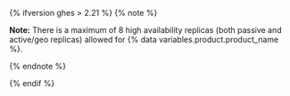 {% ifversion ghes > 2.21 %}
{% note %}

**Note:** There is a maximum of 8 high availability replicas (both passive and active/geo replicas) allowed for {% data variables.product.product_name %}.

{% endnote %}

{% endif %}
